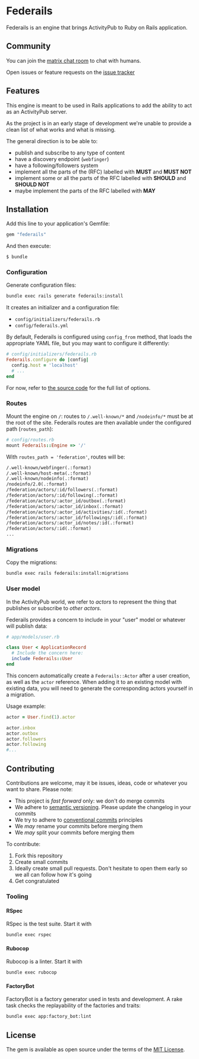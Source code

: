 # Federails

Federails is an engine that brings ActivityPub to Ruby on Rails application.

## Community

You can join the [matrix chat room](https://matrix.to/#/#federails:matrix.org) to chat with humans.

Open issues or feature requests on the [issue tracker](https://gitlab.com/experimentslabs/federails/-/issues)

## Features

This engine is meant to be used in Rails applications to add the ability to act as an ActivityPub server.

As the project is in an early stage of development we're unable to provide a clean list of what works and what is missing.

The general direction is to be able to:

- publish and subscribe to any type of content
- have a discovery endpoint (`webfinger`)
- have a following/followers system
- implement all the parts of the (RFC) labelled with **MUST** and **MUST NOT**
- implement some or all the parts of the RFC labelled with **SHOULD** and **SHOULD NOT**
- maybe implement the parts of the RFC labelled with **MAY**

## Installation

Add this line to your application's Gemfile:

```ruby
gem "federails"
```

And then execute:

```bash
$ bundle
```

### Configuration

Generate configuration files:

```sh
bundle exec rails generate federails:install
```

It creates an initializer and a configuration file:
- `config/initializers/federails.rb`
- `config/federails.yml`

By default, Federails is configured using `config_from` method, that loads the appropriate YAML file, but you may want
to configure it differently:

```rb
# config/initializers/federails.rb
Federails.configure do |config|
  config.host = 'localhost'
  # ...
end
```

For now, refer to [the source code](lib/federails/configuration.rb) for the full list of options.

### Routes

Mount the engine on `/`: routes to `/.well-known/*` and `/nodeinfo/*` must be at the root of the site.
Federails routes are then available under the configured path (`routes_path`):

```rb
# config/routes.rb
mount Federails::Engine => '/'
```

With `routes_path = 'federation'`, routes will be:

```txt
/.well-known/webfinger(.:format)
/.well-known/host-meta(.:format)
/.well-known/nodeinfo(.:format)
/nodeinfo/2.0(.:format)
/federation/actors/:id/followers(.:format)
/federation/actors/:id/following(.:format)
/federation/actors/:actor_id/outbox(.:format)
/federation/actors/:actor_id/inbox(.:format)
/federation/actors/:actor_id/activities/:id(.:format)
/federation/actors/:actor_id/followings/:id(.:format)
/federation/actors/:actor_id/notes/:id(.:format)
/federation/actors/:id(.:format)
...
```

### Migrations

Copy the migrations:

```sh
bundle exec rails federails:install:migrations
```

### User model

In the ActivityPub world, we refer to _actors_ to represent the thing that publishes or subscribe to _other actors_.

Federails provides a concern to include in your "user" model or whatever will publish data:

```rb
# app/models/user.rb

class User < ApplicationRecord
  # Include the concern here:
  include Federails::User
end
```

This concern automatically create a `Federails::Actor` after a user creation, as well as the `actor` reference. When adding it to
an existing model with existing data, you will need to generate the corresponding actors yourself in a migration.

Usage example:

```rb
actor = User.find(1).actor

actor.inbox
actor.outbox
actor.followers
actor.following
#...
```

## Contributing

Contributions are welcome, may it be issues, ideas, code or whatever you want to share. Please note:

- This project is _fast forward_ only: we don't do merge commits
- We adhere to [semantic versioning](). Please update the changelog in your commits
- We try to adhere to [conventional commits](https://www.conventionalcommits.org/en/v1.0.0/) principles
- We _may_ rename your commits before merging them
- We _may_ split your commits before merging them

To contribute:

1. Fork this repository
2. Create small commits
3. Ideally create small pull requests. Don't hesitate to open them early so we all can follow how it's going
4. Get congratulated

### Tooling

#### RSpec

RSpec is the test suite. Start it with

```sh
bundle exec rspec
```

#### Rubocop

Rubocop is a linter. Start it with

```sh
bundle exec rubocop
```

#### FactoryBot

FactoryBot is a factory generator used in tests and development.
A rake task checks the replayability of the factories and traits:

```sh
bundle exec app:factory_bot:lint
```

## License

The gem is available as open source under the terms of the [MIT License](https://opensource.org/licenses/MIT).
